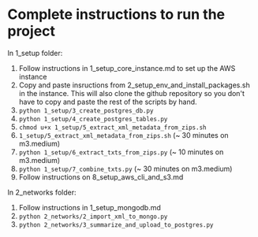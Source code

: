 # Complete instructions to run the project

In 1_setup folder:

1. Follow instructions in 1_setup_core_instance.md to set up the AWS instance
2. Copy and paste insructions from 2_setup_env_and_install_packages.sh in the instance. This will also clone the github repository so you don't have to copy and paste the rest of the scripts by hand.
3. `python 1_setup/3_create_postgres_db.py`
4. `python 1_setup/4_create_postgres_tables.py`
5. `chmod u+x 1_setup/5_extract_xml_metadata_from_zips.sh`
6. `1_setup/5_extract_xml_metadata_from_zips.sh` (~ 30 minutes on m3.medium)
7. `python 1_setup/6_extract_txts_from_zips.py`  (~ 10 minutes on m3.medium)
8. `python 1_setup/7_combine_txts.py` (~ 30 minutes on m3.medium)
9. Follow instructions on 8_setup_aws_cli_and_s3.md

In 2_networks folder:

1. Follow instructions in 1_setup_mongodb.md
2. `python 2_networks/2_import_xml_to_mongo.py`
3. `python 2_networks/3_summarize_and_upload_to_postgres.py`

